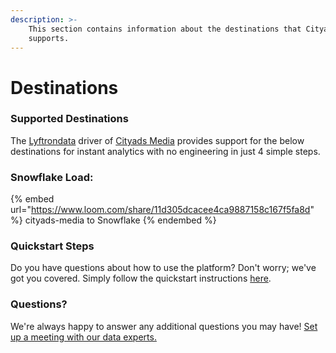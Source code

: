 ```yaml
---
description: >-
    This section contains information about the destinations that Cityads Media
    supports.
---
```


# Destinations

### Supported Destinations

The [Lyftrondata](https://www.lyftrondata.com/) driver of [Cityads Media](https://www.lyftrondata.com/integration/cityads-media/) provides support for the below destinations for instant analytics with no engineering in just 4 simple steps.

### Snowflake Load:

{% embed url="https://www.loom.com/share/11d305dcacee4ca9887158c167f5fa8d" %}
cityads-media to Snowflake
{% endembed %}

### Quickstart Steps

Do you have questions about how to use the platform? Don't worry; we've got you covered. Simply follow the quickstart instructions [here](../../../quickstart-steps.md).

### Questions? <a href="#questions" id="questions"></a>

We're always happy to answer any additional questions you may have! [Set up a meeting with our data experts.](https://www.lyftrondata.com/book-a-meeting/)
